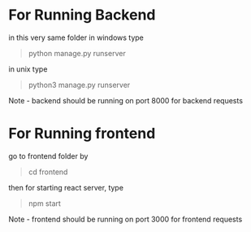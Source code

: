 # For Running Backend

in this very same folder
in windows type
> python manage.py runserver

in unix type
> python3 manage.py runserver

Note - backend should be running on port 8000 for backend requests

# For Running frontend

go to frontend folder by 
> cd frontend

then for starting react server, type 
> npm start

Note - frontend should be running on port 3000 for frontend requests